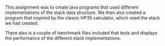 This assignment was to create java programs that used different implementations of the stack data structure. We then also created a program that inspired by the classic HP35 calculator, which used the stack we had created.

There also is a couple of benchmark files included that tests and displays the performance of the different stack implementations.
